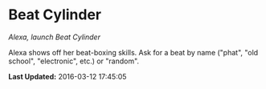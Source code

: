 # Beat Cylinder
*Alexa, launch Beat Cylinder*

Alexa shows off her beat-boxing skills.  Ask for a beat by name ("phat", "old school", "electronic", etc.) or "random".

**Last Updated:** 2016-03-12 17:45:05
